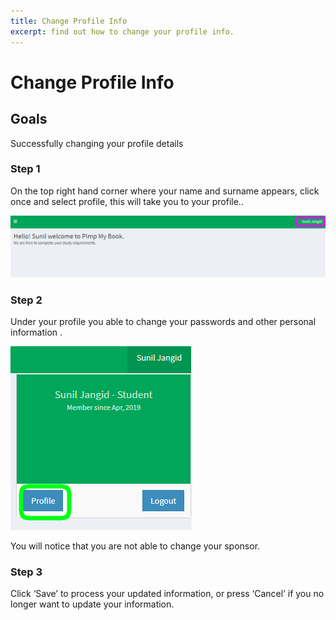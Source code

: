 ```yaml
---
title: Change Profile Info
excerpt: find out how to change your profile info.
---
```


# Change Profile Info

## Goals

Successfully changing your profile details

### Step 1

On the top right hand corner where your name and surname appears, click once and select profile, this will take you to your profile..

![change_profile_info_step1.png](../uploads/change-profile-info/change_profile_info_step1.png)

### Step 2

Under your profile you able to change your passwords and other personal
information
.

![change_profile_info_step2.png](../uploads/change-profile-info/change_profile_info_step2.png)

You will notice that you are not able to change your sponsor.

### Step 3

Click ‘Save’ to process your updated information, or press ‘Cancel’ if you no longer want to update your information.


